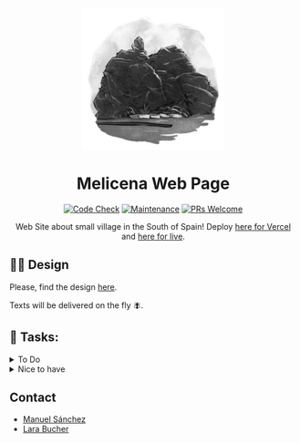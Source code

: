 <div align="center">

<img src="./public/images/melicena-round.png" width="250" alt="Melicena Logo" />

# Melicena Web Page

[![Code Check](https://github.com/manuelsanchez2/melicena-nextjs/actions/workflows/lint.yml/badge.svg)](https://github.com/manuelsanchez2/melicena-nextjs/actions/workflows/lint.yml)
[![Maintenance](https://img.shields.io/badge/Maintained%3F-yes-green.svg)](https://github.com/manuelsanchez2/melicena-nextjs/graphs/commit-activity)
[![PRs Welcome](https://img.shields.io/badge/PRs-welcome-brightgreen.svg?style=flat-square)](http://makeapullrequest.com)

Web Site about small village in the South of Spain! Deploy [here for Vercel](https://melicena-nextjs.vercel.app/) and [here for live](https://www.melicena.es).

</div>

## 👩‍🎨 Design

Please, find the design [here](https://www.figma.com/file/aWT1yxLYQEAobgtwThy786/Melicena?type=design&node-id=0-1&mode=design&t=ByAELWdKCJRW3neO-0).

Texts will be delivered on the fly 🪰.

## 💪 Tasks:

<details>
<summary>To Do</summary>

- [x] - Create the Hero Component (with text, subtitle, body and cta on the left, and image on the right)
- [x] - Create the textImage Component (with the possibility of reverting direction with props)
- [x] - Create the section regarding the Place of interests
- [x] - Create the section regarding the festivities
- [ ] - Improve the banner section, if required
- [x] - Improve the footer section, if required
- [x] - Create the og graphs for better sharing of the page
  </details>

<details>
<summary>Nice to have</summary>

- [x] - Create a second page with a Masonry Layout full of cool pictures of the village (we would need to keep them stored somewhere with the copyright for the figcaption)
- [-] - Create the quiz page following basically what I did on https://github.com/manuelsanchezweb/zustand-react-typescript-quiz + also adding supabase integration. This a big todo.
- [x] - Create the contact section, we can use https://formspree.io/f/mayaebzj as the action of the form, and I will automatically receive emails with the information.
- [x] - Add animations or transitions to the page
  </details>

## Contact

- [Manuel Sánchez](https://github.com/manuelsanchezweb)
- [Lara Bucher](https://github.com/BucherLara)
